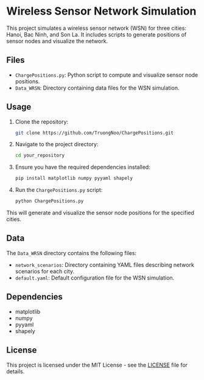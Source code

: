 # Wireless Sensor Network Simulation

This project simulates a wireless sensor network (WSN) for three cities: Hanoi, Bac Ninh, and Son La. It includes scripts to generate positions of sensor nodes and visualize the network.

## Files

- `ChargePositions.py`: Python script to compute and visualize sensor node positions.
- `Data_WRSN`: Directory containing data files for the WSN simulation.

## Usage

1. Clone the repository:

    ```bash
    git clone https://github.com/TruongNoo/ChargePositions.git
    ```

2. Navigate to the project directory:

    ```bash
    cd your_repository
    ```

3. Ensure you have the required dependencies installed:

    ```bash
    pip install matplotlib numpy pyyaml shapely
    ```

4. Run the `ChargePositions.py` script:

    ```bash
    python ChargePositions.py
    ```

This will generate and visualize the sensor node positions for the specified cities.

## Data

The `Data_WRSN` directory contains the following files:

- `network_scenarios`: Directory containing YAML files describing network scenarios for each city.
- `default.yaml`: Default configuration file for the WSN simulation.

## Dependencies

- matplotlib
- numpy
- pyyaml
- shapely

## License

This project is licensed under the MIT License - see the [LICENSE](LICENSE) file for details.
